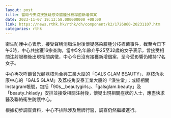 ```yaml
---
layout: post
title: 當局今天沒接獲疑感染膿腫分枝桿菌新增個案
date: 2023-11-07 19:13:58.000000000 +08:00
link: https://news.rthk.hk/rthk/ch/component/k2/1726860-20231107.htm
categories: rthk
---
```


衞生防護中心表示，接受聲稱消脂注射後懷疑感染膿腫分枝桿菌事件，截至今日下午3時，中心共接獲16宗查詢，當中5名年齡介乎25至32歲的女子表示，曾接受相關注射服務後出現相關病徵，中心今日沒有接獲新增個案，至今受影響仍維持17名女子。

中心再次呼籲曾光顧荔枝角合興工業大廈的「GALS GLAM BEAUTY」、荔枝角永康中心的「GALS GLAM」及荔枝角安泰工業大廈的「渼生堂」；或經相關Instagram帳號，包括「90s__beautygirls」、「galsglam.beauty」及「beauty_hklady」安排並接受相關注射後，懷疑出現相關症狀的人士，應盡快求醫及聯絡衞生防護中心。

根據初步調查資料，中心不排除涉及無牌行醫，調查仍然繼續進行。
